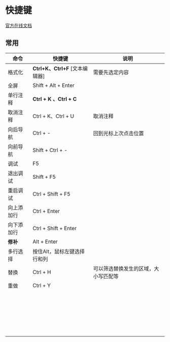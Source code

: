 # 快捷键

[官方在线文档](https://docs.microsoft.com/zh-cn/visualstudio/ide/default-keyboard-shortcuts-in-visual-studio?view=vs-2019#bkmk_edit)

## 常用

| 命令       | 快捷键                          | 说明                                 |
| ---------- | ------------------------------- | ------------------------------------ |
| 格式化     | **Ctrl+K、Ctrl+F** [文本编辑器] | 需要先选定内容                       |
| 全屏       | Shift + Alt +  Enter            |                                      |
| 单行注释   | **Ctrl + K 、Ctrl + C**         |                                      |
| 取消注释   | Ctrl + K、Ctrl + U              | 取消注释                             |
| 向后导航   | Ctrl + -                        | 回到光标上次点击位置                 |
| 向前导航   | Shift + Ctrl + -                |                                      |
| 调试       | F5                              |                                      |
| 退出调试   | Shift + F5                      |                                      |
| 重启调试   | Ctrl + Shift + F5               |                                      |
| 向上添加行 | Ctrl + Enter                    |                                      |
| 向下添加行 | Ctrl + Shift + Enter            |                                      |
| **修补**   | Alt + Enter                     |                                      |
| 多行选择   | 按住Alt，鼠标左键选择 行和列    |                                      |
| 替换       | Ctrl + H                        | 可以筛选替换发生的区域，大小写匹配等 |
| 重做       | Ctrl + Y                        |                                      |
|            |                                 |                                      |
|            |                                 |                                      |
|            |                                 |                                      |
|            |                                 |                                      |
|            |                                 |                                      |
|            |                                 |                                      |
|            |                                 |                                      |
|            |                                 |                                      |
|            |                                 |                                      |
|            |                                 |                                      |
|            |                                 |                                      |
|            |                                 |                                      |
|            |                                 |                                      |
|            |                                 |                                      |
|            |                                 |                                      |
|            |                                 |                                      |
|            |                                 |                                      |
|            |                                 |                                      |
|            |                                 |                                      |
|            |                                 |                                      |
|            |                                 |                                      |
|            |                                 |                                      |
|            |                                 |                                      |
|            |                                 |                                      |

